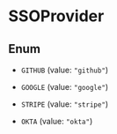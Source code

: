 

# SSOProvider

## Enum


* `GITHUB` (value: `"github"`)

* `GOOGLE` (value: `"google"`)

* `STRIPE` (value: `"stripe"`)

* `OKTA` (value: `"okta"`)



